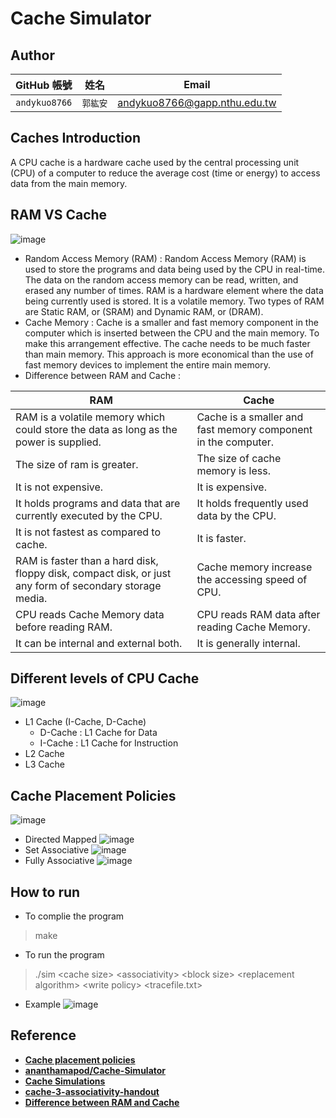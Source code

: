 # Cache Simulator

## Author
| GitHub 帳號 | 姓名 | Email |
| :-----------: | :---: | :---: |
| `andykuo8766` | `郭紘安` | andykuo8766@gapp.nthu.edu.tw |

## Caches Introduction
A CPU cache is a hardware cache used by the central processing unit (CPU) of a computer to reduce the average cost (time or energy) to access data from the main memory.

## RAM VS Cache
![image](https://github.com/andykuo8766/Cache-Simulator/blob/main/Pictures/CACHE.png)
* Random Access Memory (RAM) :
Random Access Memory (RAM) is used to store the programs and data being used by the CPU in real-time. The data on the random access memory can be read, written, and erased any number of times. RAM is a hardware element where the data being currently used is stored. It is a volatile memory. Two types of RAM are Static RAM, or (SRAM) and Dynamic RAM, or (DRAM).
* Cache Memory :
Cache is a smaller and fast memory component in the computer which is inserted between the CPU and the main memory. To make this arrangement effective. The cache needs to be much faster than main memory. This approach is more economical than the use of fast memory devices to implement the entire main memory.
* Difference between RAM and Cache :

| RAM | Cache | 
| --- | ----- |
| RAM is a volatile memory which could store the data as long as the power is supplied. | Cache is a smaller and fast memory component in the computer. | Cache is a smaller and fast memory component in the computer.|
| The size of ram is greater. | The size of cache memory is less. |
| It is not expensive. | It is expensive. |
| It holds programs and data that are currently executed by the CPU. | It holds frequently used data by the CPU. |
| It is not fastest as compared to cache. | 	It is faster. |
| RAM is faster than a hard disk, floppy disk, compact disk, or just any form of secondary storage media. | Cache memory increase the accessing speed of CPU. |
| CPU reads Cache Memory data before reading RAM. | CPU reads RAM data after reading Cache Memory. |
| It can be internal and external both. | It is generally internal. |

## Different levels of CPU Cache
![image](https://github.com/andykuo8766/Cache-Simulator/blob/main/Pictures/I-Cache%26D-Cache.jpg)
* L1 Cache (I-Cache, D-Cache)
	* D-Cache : L1 Cache for Data
	* I-Cache : L1 Cache for Instruction
* L2 Cache
* L3 Cache


## Cache Placement Policies
![image](https://github.com/andykuo8766/Cache-Simulator/blob/main/Pictures/cache-associativity.jpg)
* Directed Mapped
![image](https://github.com/andykuo8766/Cache-Simulator/blob/main/Pictures/Direct-Mapped_Cache_Snehal_Img.png)
* Set Associative
![image](https://github.com/andykuo8766/Cache-Simulator/blob/main/Pictures/Set-Associative_Cache_Snehal_Img.png)
* Fully Associative
![image](https://github.com/andykuo8766/Cache-Simulator/blob/main/Pictures/Fully-Associative_Cache_Snehal_Img.png)

## How to run

* To complie the program

>make

* To run the program

>./sim <cache size\> <associativity\> <block size\> <replacement algorithm\> <write policy\> <tracefile.txt\>

* Example
![image](https://github.com/andykuo8766/Cache-Simulator/blob/main/Pictures/simulator.png)

## Reference
* **[Cache placement policies](https://en.wikipedia.org/wiki/Cache_placement_policies)**
* **[ananthamapod/Cache-Simulator](https://github.com/ananthamapod/Cache-Simulator)**
* **[Cache Simulations](http://www.csbio.unc.edu/mcmillan/index.py?run=Wiki&page=%24Comp411S12.Lab+9)**
* **[cache-3-associativity-handout](http://csillustrated.berkeley.edu/PDFs/handouts/cache-3-associativity-handout.pdf)**
* **[Difference between RAM and Cache](https://www.geeksforgeeks.org/difference-between-ram-and-cache/)**


